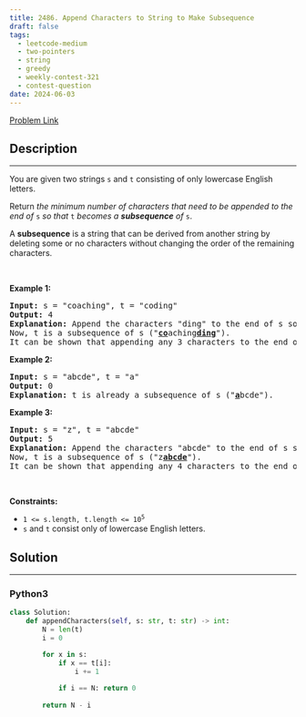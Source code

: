 ```yaml
---
title: 2486. Append Characters to String to Make Subsequence
draft: false
tags: 
  - leetcode-medium
  - two-pointers
  - string
  - greedy
  - weekly-contest-321
  - contest-question
date: 2024-06-03
---
```


[Problem Link](https://leetcode.com/problems/append-characters-to-string-to-make-subsequence/)

## Description

---
<p>You are given two strings <code>s</code> and <code>t</code> consisting of only lowercase English letters.</p>

<p>Return <em>the minimum number of characters that need to be appended to the end of </em><code>s</code><em> so that </em><code>t</code><em> becomes a <strong>subsequence</strong> of </em><code>s</code>.</p>

<p>A <strong>subsequence</strong> is a string that can be derived from another string by deleting some or no characters without changing the order of the remaining characters.</p>

<p>&nbsp;</p>
<p><strong class="example">Example 1:</strong></p>

<pre>
<strong>Input:</strong> s = &quot;coaching&quot;, t = &quot;coding&quot;
<strong>Output:</strong> 4
<strong>Explanation:</strong> Append the characters &quot;ding&quot; to the end of s so that s = &quot;coachingding&quot;.
Now, t is a subsequence of s (&quot;<u><strong>co</strong></u>aching<u><strong>ding</strong></u>&quot;).
It can be shown that appending any 3 characters to the end of s will never make t a subsequence.
</pre>

<p><strong class="example">Example 2:</strong></p>

<pre>
<strong>Input:</strong> s = &quot;abcde&quot;, t = &quot;a&quot;
<strong>Output:</strong> 0
<strong>Explanation:</strong> t is already a subsequence of s (&quot;<u><strong>a</strong></u>bcde&quot;).
</pre>

<p><strong class="example">Example 3:</strong></p>

<pre>
<strong>Input:</strong> s = &quot;z&quot;, t = &quot;abcde&quot;
<strong>Output:</strong> 5
<strong>Explanation:</strong> Append the characters &quot;abcde&quot; to the end of s so that s = &quot;zabcde&quot;.
Now, t is a subsequence of s (&quot;z<u><strong>abcde</strong></u>&quot;).
It can be shown that appending any 4 characters to the end of s will never make t a subsequence.
</pre>

<p>&nbsp;</p>
<p><strong>Constraints:</strong></p>

<ul>
	<li><code>1 &lt;= s.length, t.length &lt;= 10<sup>5</sup></code></li>
	<li><code>s</code> and <code>t</code> consist only of lowercase English letters.</li>
</ul>


## Solution

---
### Python3
``` py title='append-characters-to-string-to-make-subsequence'
class Solution:
    def appendCharacters(self, s: str, t: str) -> int:
        N = len(t)
        i = 0

        for x in s:
            if x == t[i]:
                i += 1
            
            if i == N: return 0
        
        return N - i
```


